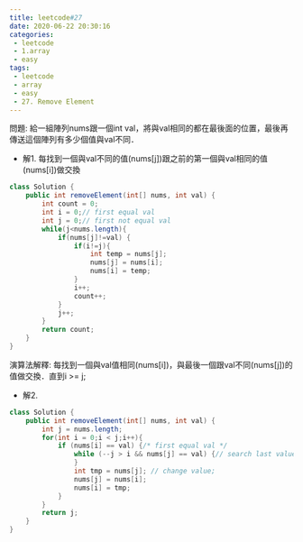 ```yaml
---
title: leetcode#27
date: 2020-06-22 20:30:16
categories: 
 - leetcode
 - 1.array
 - easy
tags:
 - leetcode
 - array
 - easy
 - 27. Remove Element
---
```


問題:
給一組陣列nums跟一個int val，將與val相同的都在最後面的位置，最後再傳送這個陣列有多少個值與val不同．

<!-- more -->


- 解1.
  每找到一個與val不同的值(nums[j])跟之前的第一個與val相同的值(nums[i])做交換
  
```java
class Solution {
    public int removeElement(int[] nums, int val) {
        int count = 0;
        int i = 0;// first equal val
        int j = 0;// first not equal val
        while(j<nums.length){
            if(nums[j]!=val) {
                if(i!=j){
                    int temp = nums[j];
                    nums[j] = nums[i];
                    nums[i] = temp;
                }
                i++;
                count++;
            }
            j++;
        }
        return count;
    }
}
```
演算法解釋:
每找到一個與val值相同(nums[i])，與最後一個跟val不同(nums[j])的值做交換．直到i >= j;
- 解2.
```java
class Solution {
    public int removeElement(int[] nums, int val) {
        int j = nums.length;
        for(int i = 0;i < j;i++){
            if (nums[i] == val) {/* first equal val */
                while (--j > i && nums[j] == val) {// search last value of not equal "val"
                }
                int tmp = nums[j]; // change value;
                nums[j] = nums[i];
                nums[i] = tmp;
            }
        }
        return j;
    }
}
```